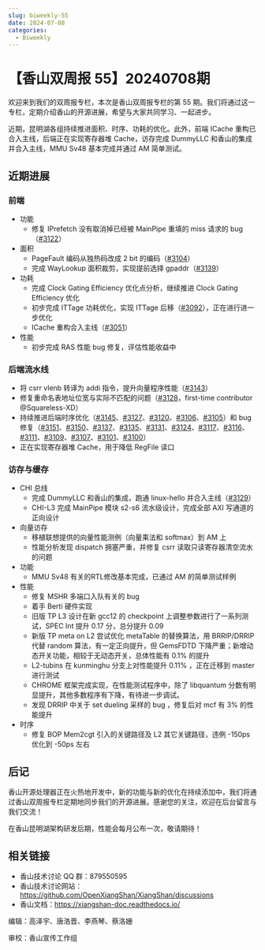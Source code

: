 ```yaml
---
slug: biweekly-55
date: 2024-07-08
categories:
  - Biweekly
---
```


# 【香山双周报 55】20240708期

欢迎来到我们的双周报专栏，本次是香山双周报专栏的第 55 期。我们将通过这一专栏，定期介绍香山的开源进展，希望与大家共同学习、一起进步。

近期，昆明湖各组持续推进面积、时序、功耗的优化。此外，前端 ICache 重构已合入主线，后端正在实现寄存器堆 Cache，访存完成 DummyLLC 和香山的集成并合入主线，MMU Sv48 基本完成并通过 AM 简单测试。

<!-- more -->
## 近期进展

### 前端

* 功能
    * 修复 IPrefetch 没有取消掉已经被 MainPipe 重填的 miss 请求的 bug（[#3122](https://github.com/OpenXiangShan/XiangShan/pull/3122)）
* 面积
    * PageFault 编码从独热码改成 2 bit 的编码（[#3104](https://github.com/OpenXiangShan/XiangShan/pull/3104)）
    * 完成 WayLookup 面积裁剪，实现提前选择 gpaddr（[#3139](https://github.com/OpenXiangShan/XiangShan/pull/3139)）
* 功耗
    * 完成 Clock Gating Efficiency 优化点分析，继续推进 Clock Gating Efficiency 优化
    * 初步完成 ITTage 功耗优化，实现 ITTage 后移（[#3092](https://github.com/OpenXiangShan/XiangShan/pull/3092)），正在进行进一步优化
    * ICache 重构合入主线（[#3051](https://github.com/OpenXiangShan/XiangShan/pull/3051)）
* 性能
    * 初步完成 RAS 性能 bug 修复，评估性能收益中

### 后端流水线
* 将 csrr vlenb 转译为 addi 指令，提升向量程序性能（[#3143](https://github.com/OpenXiangShan/XiangShan/pull/3143)）
* 修复重命名表地址位宽与实际不匹配的问题（[#3128](https://github.com/OpenXiangShan/XiangShan/pull/3128)，first-time contributor @Squareless-XD）
* 持续推进后端时序优化（[#3145](https://github.com/OpenXiangShan/XiangShan/pull/3145)、[#3127](https://github.com/OpenXiangShan/XiangShan/pull/3127)、[#3120](https://github.com/OpenXiangShan/XiangShan/pull/3120)、[#3106](https://github.com/OpenXiangShan/XiangShan/pull/3106)、[#3105](https://github.com/OpenXiangShan/XiangShan/pull/3105)）和 bug 修复（[#3151](https://github.com/OpenXiangShan/XiangShan/pull/3151)、[#3150](https://github.com/OpenXiangShan/XiangShan/pull/3150)、[#3137](https://github.com/OpenXiangShan/XiangShan/pull/3137)、[#3135](https://github.com/OpenXiangShan/XiangShan/pull/3135)、[#3131](https://github.com/OpenXiangShan/XiangShan/pull/3131)、[#3124](https://github.com/OpenXiangShan/XiangShan/pull/3124)、[#3117](https://github.com/OpenXiangShan/XiangShan/pull/3117)、[#3116](https://github.com/OpenXiangShan/XiangShan/pull/3116)、[#3111](https://github.com/OpenXiangShan/XiangShan/pull/3111)、[#3109](https://github.com/OpenXiangShan/XiangShan/pull/3109)、[#3107](https://github.com/OpenXiangShan/XiangShan/pull/3107)、[#3101](https://github.com/OpenXiangShan/XiangShan/pull/3101)、[#3100](https://github.com/OpenXiangShan/XiangShan/pull/3100)）
* 正在实现寄存器堆 Cache，用于降低 RegFile 读口

### 访存与缓存
* CHI 总线
    * 完成 DummyLLC 和香山的集成，跑通 linux-hello 并合入主线（[#3129](https://github.com/OpenXiangShan/XiangShan/pull/3129)）
    * CHI-L3 完成 MainPipe 模块 s2-s6 流水级设计，完成全部 AXI 写通道的正向设计
* 向量访存
    * 移植联想提供的向量性能测例（向量乘法和 softmax）到 AM 上
    * 性能分析发现 dispatch 拥塞严重，并修复 csrr 读取只读寄存器清空流水的问题
* 功能
    * MMU Sv48 有关的RTL修改基本完成，已通过 AM 的简单测试样例
* 性能
    * 修复 MSHR 多端口入队有关的 bug
    * 着手 Berti 硬件实现
    * 旧版 TP L3 设计在新 gcc12 的 checkpoint 上调整参数进行了一系列测试，SPEC Int 提升 0.17 分，总分提升 0.09
    * 新版 TP meta on L2 尝试优化 metaTable 的替换算法，用 BRRIP/DRRIP 代替 random 算法，有一定正向提升，但 GemsFDTD 下降严重；新增动态开关功能，相较于无动态开关，总体性能有 0.1% 的提升
    * L2-tubins 在 kunminghu 分支上对性能提升 0.11% ，正在迁移到 master 进行测试
    * CHROME 框架完成实现，在性能测试程序中，除了 libquantum 分数有明显提升，其他多数程序有下降，有待进一步调试。
    * 发现 DRRIP 中关于 set dueling 采样的 bug ，修复后对 mcf 有 3% 的性能提升
* 时序
    * 修复 BOP Mem2cgt 引入的关键路径及 L2 其它关键路径，违例 -150ps 优化到 -50ps 左右

## 后记

香山开源处理器正在火热地开发中，新的功能与新的优化在持续添加中，我们将通过香山双周报专栏定期地同步我们的开源进展。感谢您的关注，欢迎在后台留言与我们交流！

在香山昆明湖架构研发后期，性能会每月公布一次，敬请期待！

## 相关链接

* 香山技术讨论 QQ 群：879550595
* 香山技术讨论网站：https://github.com/OpenXiangShan/XiangShan/discussions
* 香山文档：https://xiangshan-doc.readthedocs.io/


编辑：高泽宇、唐浩晋、李燕琴、蔡洛姗

审校：香山宣传工作组
